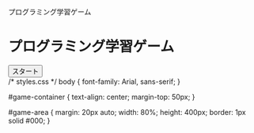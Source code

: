 <!DOCTYPE html>
<html>
<head>
    プログラミング学習ゲーム
    <link rel="stylesheet" type="text/css" href="styles.css">
</head>
<body>
    <div id="game-container">
        <h1>プログラミング学習ゲーム</h1>
        <div id="game-area"></div>
        <button id="start-button">スタート</button>
    </div>
    <script src="app.js"></script>
</body>
</html>
/* styles.css */
body {
    font-family: Arial, sans-serif;
}

#game-container {
    text-align: center;
    margin-top: 50px;
}

#game-area {
    margin: 20px auto;
    width: 80%;
    height: 400px;
    border: 1px solid #000;
}
